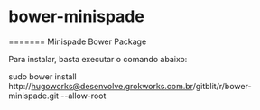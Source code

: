 # bower-minispade

=======
Minispade Bower Package

Para instalar, basta executar o comando abaixo:

sudo bower install http://hugoworks@desenvolve.grokworks.com.br/gitblit/r/bower-minispade.git --allow-root

